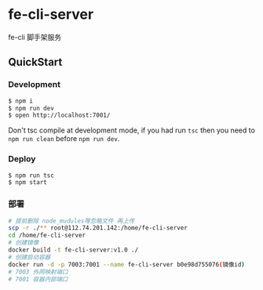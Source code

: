 # fe-cli-server

fe-cli 脚手架服务

## QuickStart

### Development

```bash
$ npm i
$ npm run dev
$ open http://localhost:7001/
```

Don't tsc compile at development mode, if you had run `tsc` then you need to `npm run clean` before `npm run dev`.

### Deploy

```bash
$ npm run tsc
$ npm start
```

### 部署

```bash
# 提前删除 node_mudules等忽略文件 再上传
scp -r ./** root@112.74.201.142:/home/fe-cli-server
cd /home/fe-cli-server
# 创建镜像
docker build -t fe-cli-server:v1.0 ./
# 创建启动容器
docker run -d -p 7003:7001 --name fe-cli-server b0e98d755076(镜像id)
# 7003 外网映射端口
# 7001 容器内部端口
```
